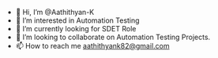- 👋 Hi, I’m @Aathithyan-K
- 🌱 I’m interested in Automation Testing
- 👀 I’m currently looking for SDET Role
- 💞️ I’m looking to collaborate on Automation Testing Projects.
- 📫 How to reach me aathithyank82@gmail.com

<!---
Aathithyan-K/Aathithyan-K is a ✨ special ✨ repository because its `README.md` (this file) appears on your GitHub profile.
You can click the Preview link to take a look at your changes.
--->
